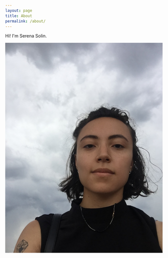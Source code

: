 ```yaml
---
layout: page
title: About
permalink: /about/
---
```


Hi! I'm Serena Solin. 

![pic-of-me.jpg](_assets/pic-of-me.jpg)
